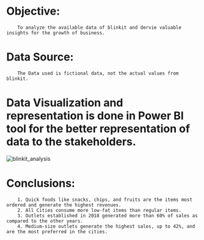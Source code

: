 
# Objective: 
        To analyze the available data of blinkit and dervie valuable insights for the growth of business.
# Data Source: 
        The Data used is fictional data, not the actual values from blinkit.

# Data Visualization and representation is done in Power BI tool for the better representation of data to the stakeholders.

![blinkit_analysis](https://github.com/user-attachments/assets/1a00654f-1929-4d92-a6c0-213e164150b6)

# Conclusions:
        1. Quick foods like snacks, chips, and fruits are the items most ordered and generate the highest revenues.
        2. All Cities consume more low-fat items than regular items.
        3. Outlets established in 2018 generated more than 60% of sales as compared to the other years.
        4. Medium-size outlets generate the highest sales, up to 42%, and are the most preferred in the cities.
